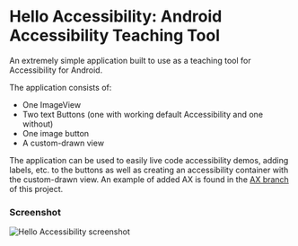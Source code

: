 Hello Accessibility: Android Accessibility Teaching Tool
==========================================

An extremely simple application built to use as a teaching tool for Accessibility for Android.

The application consists of:
* One ImageView
* Two text Buttons (one with working default Accessibility and one without)
* One image button
* A custom-drawn view

The application can be used to easily live code accessibility demos, adding labels, etc. to the buttons as well as creating an accessibility container with the custom-drawn view. An example of added AX is found in the [AX branch](https://github.com/spanage/HelloAX-Android/tree/AX) of this project.

### Screenshot

![Hello Accessibility screenshot](https://raw.github.com/spanage/HelloAX-Android/master/screenshot.png)